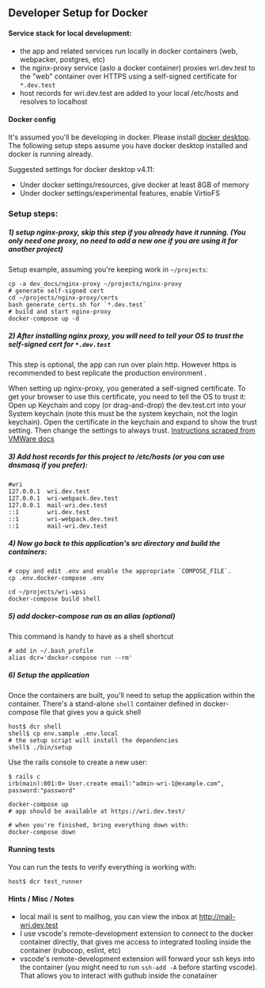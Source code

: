 ## Developer Setup for Docker

#### Service stack for local development:
- the app and related services run locally in docker containers (web, webpacker, postgres, etc)
- the nginx-proxy service (aslo a docker container) proxies wri.dev.test to the "web" container over HTTPS using a self-signed certificate for `*.dev.test`
- host records for wri.dev.test are added to your local /etc/hosts and resolves to localhost


#### Docker config
It's assumed you'll be developing in docker. Please install [docker desktop](https://www.docker.com/products/docker-desktop/). The following setup steps assume you have docker desktop installed and docker is running already.

Suggested settings for docker desktop v4.11:
- Under docker settings/resources, give docker at least 8GB of memory
- Under docker settings/experimental features, enable VirtioFS

### Setup steps:

##### 1) setup nginx-proxy, skip this step if you already have it running. (You only need one proxy, no need to add a new one if you are using it for another project)

Setup example, assuming you're keeping work in `~/projects`:
```
cp -a dev_docs/nginx-proxy ~/projects/nginx-proxy
# generate self-signed cert
cd ~/projects/nginx-proxy/certs
bash generate_certs.sh for `*.dev.test`
# build and start nginx-proxy
docker-compose up -d
```

##### 2) After installing nginx proxy, you will need to tell your OS to trust the self-signed cert for `*.dev.test`

This step is optional, the app can run over plain http. However https is recommended to best replicate the production environment .

When setting up nginx-proxy, you generated a self-signed certificate. To get your browser to use this certificate, you need to tell the OS to trust it: Open up Keychain and copy (or drag-and-drop) the dev.test.crt into your System keychain (note this must be the system keychain, not the login keychain). Open the certificate in the keychain and expand to show the trust setting. Then change the settings to always trust. [Instructions scraped from VMWare docs](https://docs.vmware.com/en/Horizon-FLEX/1.12/com.vmware.horizon.flex.admin.doc/GUID-23DDDCF8-B59A-439E-97F1-DFFE92616EF0.html)

##### 3) Add host records for this project to /etc/hosts (or you can use dnsmasq if you prefer):
```
#wri
127.0.0.1  wri.dev.test
127.0.0.1  wri-webpack.dev.test
127.0.0.1  mail-wri.dev.test
::1        wri.dev.test
::1        wri-webpack.dev.test
::1        mail-wri.dev.test

```

##### 4) Now go back to this application's src directory and build the containers:
```
# copy and edit .env and enable the appropriate `COMPOSE_FILE`.
cp .env.docker-compose .env

cd ~/projects/wri-wpsi
docker-compose build shell
```

##### 5) add docker-compose run as an alias (optional)
This command is handy to have as a shell shortcut
```
# add in ~/.bash_profile
alias dcr='docker-compose run --rm'
```

##### 6) Setup the application

Once the containers are built, you'll need to setup the application within the container. There's a stand-alone `shell` container defined in docker-compose file that gives you a quick shell

```
host$ dcr shell
shell$ cp env.sample .env.local
# the setup script will install the dependencies
shell$ ./bin/setup
```

Use the rails console to create a new user:
```
$ rails c
irb(main):001:0> User.create email:"admin-wri-1@example.com", password:"password"
```

```
docker-compose up
# app should be available at https://wri.dev.test/

# when you're finished, bring everything down with:
docker-compose down
```

#### Running tests
You can run the tests to verify everything is working with:
```
host$ dcr test_runner
```

#### Hints / Misc / Notes
* local mail is sent to mailhog, you can view the inbox at http://mail-wri.dev.test
* I use vscode's remote-development extension to connect to the docker container directly, that gives me access to integrated tooling inside the container (rubocop, eslint, etc)
* vscode's remote-development extension will forward your ssh keys into the container (you might need to run `ssh-add -A` before starting vscode). That allows you to interact with guthub inside the conatainer

